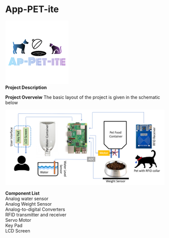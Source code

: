 # App-PET-ite
![](Logo.png)<br/>
**Project Description**<br/>

**Project Overveiw**
The basic layout of the project is given in the schematic below<br/>

![](Project%20Overveiw.png)

**Component List**<br/>
Analog water sensor<br/>
Analog Weight Sensor<br/>
Analog-to-digital Converters<br/> 
RFID transmitter and receiver <br/>
Servo Motor<br/>
Key Pad<br/>
LCD Screen<br/>
